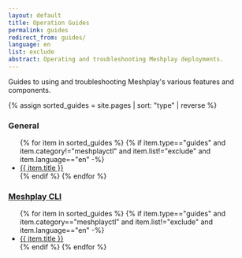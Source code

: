 ```yaml
---
layout: default
title: Operation Guides
permalink: guides
redirect_from: guides/
language: en
list: exclude
abstract: Operating and troubleshooting Meshplay deployments.
---
```


Guides to using and troubleshooting Meshplay's various features and components.

{% assign sorted_guides = site.pages | sort: "type" | reverse %}

### General

<ul>
    {% for item in sorted_guides %}
    {% if item.type=="guides" and item.category!="meshplayctl" and item.list!="exclude" and item.language=="en"  -%}
      <li><a href="{{ site.baseurl }}{{ item.url }}">{{ item.title }}</a></li>
      {% endif %}
    {% endfor %}
</ul>

### <a href="{{ site.baseurl }}/guides/meshplayctl" class="text-black">Meshplay CLI</a>

<ul>
  {% for item in sorted_guides %}
  {% if item.type=="guides" and item.category=="meshplayctl" and item.list!="exclude" and item.language=="en" -%}
    <li><a href="{{ site.baseurl }}{{ item.url }}">{{ item.title }}</a>
    </li>
    {% endif %}
  {% endfor %}
</ul>

<!-- {% comment %}
#
#  Change date order by adding '| reversed'
#  To sort by title or other variables use {% assign sorted_posts = category[1] | sort: 'title' %}
#
{% endcomment %}

{% for guide in site.adapter %}
<h2 id="{{guide[0] | uri_escape | downcase }}">{{guide[0] | capitalize}}1</h2>

{% endfor %}

{% assign sorted_guides = site.guides | sort %}
{% for guide in sorted_guides %}
<h2 id="{{guide[0] | uri_escape | downcase }}">{{guide[0] | capitalize}}</h2>

{% endfor %} -->
